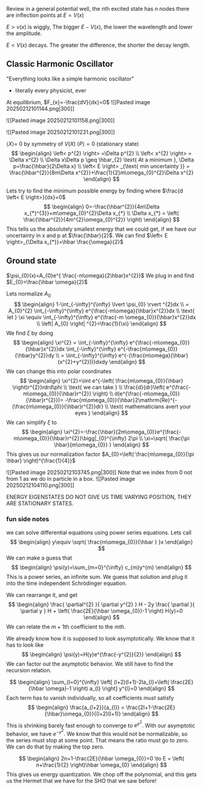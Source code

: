 Review
in a general potential well, the nth excited state has n nodes
there are inflection points at $E=V(x)$

$E>v(x)$ is wiggly, The bigger $E-V(x)$, the lower the wavelength and lower the amplitude.

$E<V(x)$ decays. The greater the difference, the shorter the decay length.


## Classic Harmonic Oscillator
"Everything looks like a simple harmonic oscillator"
- literally every physicist, ever

At equilibrium, $F_{x}=-\frac{dV}{dx}=0$
![[Pasted image 20250212101144.png|300]]

![[Pasted image 20250212101158.png|300]]

![[Pasted image 20250212101231.png|300]]


$\left< X \right>=$ 0 by symmetry of $V(X)$
$\left< P \right> =0$ (stationary state)
$$
\begin{align}
\left< p^{2} \right> =\Delta p^{2} \\
\left< x^{2} \right> = \Delta x^{2} \\
\Delta x\Delta p \geq \hbar_{2} \text{ At a minimum }, \Delta p=\frac{\hbar}{2\Delta x} \\
\left< E \right> _{\text{ min uncertainty }} = \frac{\hbar^{2}}{8m\Delta x^{2}}+\frac{1}{2}m\omega_{0}^{2}\Delta x^{2} 
\end{align}
$$

Lets try to find the minimum possible energy by finding where $\frac{d \left< E \right>}{dx}=0$
$$
\begin{align}
0=-\frac{\hbar^{2}}{4m\Delta x_{*}^{3}}+m\omega_{0}^{2}\Delta x_{*} \\
\Delta x_{*} = \left( \frac{\hbar^{2}}{4m^{2}\omega_{0}^{2}} \right) 
\end{align}
$$
This tells us the absolutely smallest energy that we could get, if we have our uncertainty in x and p at $\frac{\hbar}{2}$.
We can find $\left< E \right>_{\Delta x_{*}}=\hbar \frac{\omega}{2}$

## Ground state

$\psi_{0}(x)=A_{0}e^{ \frac{-m\omega}{2\hbar}x^{2}}$
We plug in and find $E_{0}=\frac{\hbar \omega}{2}$

Lets normalize $A_{0}$
$$
\begin{align}
1-\int_{-\infty}^{\infty} \lvert \psi_{0} \rvert ^{2}dx \\
= A_{0}^{2} \int_{-\infty}^{\infty} e^{\frac{-m\omega}{\hbar}x^{2}}dx \\
\text{ let } \xi \equiv \int_{-\infty}^{\infty} e^{\frac{-m \omega_{0}}{\hbar}x^{2}}dx \\
\left| A_{0} \right| ^{2}=\frac{1}{\xi} 
\end{align}
$$
We find $\xi$ by doing
$$
\begin{align}
\xi^{2} = \int_{-\infty}^{\infty} e^{\frac{-m\omega_{0}}{\hbar}x^{2}}dx \int_{-\infty}^{\infty} e^{-\frac{m\omega_{0}}{\hbar}y^{2}}dy \\
= \iint_{-\infty}^{\infty} e^{-(\frac{m\omega}{\hbar}(x^{2}+y^{2}))}dxdy
\end{align}
$$
We can change this into polar coordinates
$$
\begin{align}
\xi^{2}=\iint e^{-\left( \frac{m\omega_{0}}{\hbar} \right)r^{2}}rdrd\phi \\
\text{ we can take } \\
\frac{d}{dr}\left( e^{\frac{-m\omega_{0}}{\hbar}r^{2}} \right)  \\
d(e^{\frac{-m\omega_{0}}{\hbar}r^{2}})= -\frac{m\omega_{0}}{\hbar}2\mathrm{Re}^{-(\frac{m\omega_{0}}{\hbar)r^{2}}dr} \\
\text{ mathematicians avert your eyes } 
\end{align}
$$
We can simplify $\xi$ to 
$$
\begin{align}
\xi^{2}=-\frac{\hbar}{2m\omega_{0}}e^{\frac{-m\omega_{0}}{\hbar}r^{2}}\bigg|_{0}^{\infty} 2\pi \\
\xi=\sqrt{ \frac{\pi \hbar}{m\omega_{0}} } 
\end{align}
$$
This gives us our normalization factor
$A_{0}=\left( \frac{m\omega_{0}}{\pi \hbar} \right)^{\frac{1}{4}}$

![[Pasted image 20250212103745.png|300]]
Note that we index from 0 not from 1 as we do in particle in a box.
![[Pasted image 20250212104110.png|300]]

ENERGY EIGENSTATES DO NOT GIVE US TIME VARYING POSITION, THEY ARE STATIONARY STATES.


### fun side notes

we can solve differential equations using power series equations.
Lets call
$$
\begin{align}
y\equiv \sqrt{ \frac{m\omega_{0}}{\hbar } }x
\end{align}
$$
We can make a guess that
$$
\begin{align}
\psi(y)=\sum_{m=0}^{\infty} c_{m}y^{m}
\end{align}
$$
This is a power series, an infinite sum. 
We guess that solution and plug it into the time independent Schrödinger equation.

We can rearrange it, and get
$$
\begin{align}
\frac{ \partial^{2} }{ \partial y^{2} } H - 2y \frac{ \partial  }{ \partial y } H + \left( \frac{2E}{\hbar \omega_{0}}-1 \right) H(y)=0
\end{align}
$$
We can relate the $m+1$th coefficient to the $mth$. 

We already know how it is supposed to look asymptotically. We know that it has to look like 
$$
\begin{align}
\psi(y)=H(y)e^{\frac{-y^{2}}{2}}
\end{align}
$$
We can factor out the asymptotic behavior. We still have to find the recursion relation.

$$
\begin{align}
\sum_{l=0}^{\infty} \left[ (l+2)(l+1)-2la_{l}+\left( \frac{2E}{\hbar \omega}-1 \right) a_{l} \right] y^{l}=0
\end{align}
$$
Each term has to vanish individually, so all coefficients must satisfy
$$
\begin{align}
\frac{a_{l+2}}{a_{l}} = \frac{2l+1-\frac{2E}{\hbar}\omega_{0}}{(l+2)(l+1)}
\end{align}
$$
This is shrinking barely fast enough to converge to $e^{y^{2}}$. With our asymptotic behavior, we have $e^{-y^{2}}$. We know that this would not be normalizable, so the series must stop at some point. That means the ratio must go to zero. We can do that by making the top zero.

$$
\begin{align}
2n+1-\frac{2E}{\hbar \omega_{0}}=0 \to   E = \left( n+\frac{1}{2} \right)\hbar \omega_{0}
\end{align}
$$
This gives us energy quantization. We chop off the polynomial, and this gets us the Hermet that we have for the SHO that we saw before!